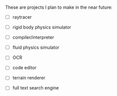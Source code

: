 These are projects I plan to make in the near future:

- [ ] raytracer 
- [ ] rigid body physics simulator
- [ ] compiler/interpreter
- [ ] fluid physics simulator
- [ ] OCR
- [ ] code editor 
- [ ] terrain renderer
- [ ] full text search engine


